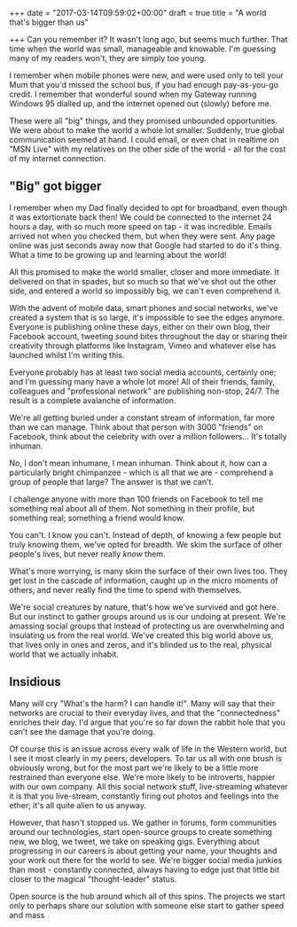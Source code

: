+++
date = "2017-03-14T09:59:02+00:00"
draft = true
title = "A world that's bigger than us"

+++
Can you remember it? It wasn't long ago, but seems much further. That time when the world was small, manageable and knowable. I'm guessing many of my readers won't, they are simply too young.

I remember when mobile phones were new, and were used only to tell your Mum that you'd missed the school bus, if you had enough pay-as-you-go credit. I remember that wonderful sound when my Gateway running Windows 95 dialled up, and the internet opened out (slowly) before me.

These were all "big" things, and they promised unbounded opportunities. We were about to make the world a whole lot smaller. Suddenly, true global communication seemed at hand. I could email, or even chat in realtime on "MSN Live" with my relatives on the other side of the world - all for the cost of my internet connection.

## "Big" got bigger

I remember when my Dad finally decided to opt for broadband, even though it was extortionate back then! We could be connected to the internet 24 hours a day, with so much more speed on tap - it was incredible. Emails arrived not when you checked them, but when they were sent. Any page online was just seconds away now that Google had started to do it's thing. What a time to be growing up and learning about the world!

All this promised to make the world smaller, closer and more immediate. It delivered on that in spades, but so much so that we've shot out the other side, and entered a world so impossibly big, we can't even comprehend it.

With the advent of mobile data, smart phones and social networks, we've created a system that is so large, it's impossible to see the edges anymore. Everyone is publishing online these days, either on their own blog, their Facebook account, tweeting sound bites throughout the day or sharing their creativity through platforms like Instagram, Vimeo and whatever else has launched whilst I'm writing this.

Everyone probably has at least two social media accounts, certainly one; and I'm guessing many have a whole lot more! All of their friends, family, colleagues and "professional network" are publishing non-stop, 24/7\. The result is a complete avalanche of information.

We're all getting buried under a constant stream of information, far more than we can manage. Think about that person with 3000 "friends" on Facebook, think about the celebrity with over a million followers... It's totally inhuman.

No, I don't mean inhumane, I mean inhuman. Think about it, how can a particularly bright chimpanzee - which is all that we are - comprehend a group of people that large? The answer is that we can't. 

I challenge anyone with more than 100 friends on Facebook to tell me something real about all of them. Not something in their profile, but something real; something a friend would know.

You can't. I know you can't. Instead of depth, of knowing a few people but truly knowing them, we've opted for breadth. We skim the surface of other people's lives, but never really *know* them.

What's more worrying, is many skim the surface of their own lives too. They get lost in the cascade of information, caught up in the micro moments of others, and never really find the time to spend with themselves.

We're social creatures by nature, that's how we've survived and got here. But our instinct to gather groups around us is our undoing at present. We're amassing social groups that instead of protecting us are overwhelming and insulating us from the real world. We've created this big world above us, that lives only in ones and zeros, and it's blinded us to the real, physical world that we actually inhabit.

## Insidious

Many will cry "What's the harm? I can handle it!". Many will say that their networks are crucial to their everyday lives, and that the "connectedness" enriches their day. I'd argue that you're so far down the rabbit hole that you can't see the damage that you're doing.

Of course this is an issue across every walk of life in the Western world, but I see it most clearly in my peers; developers. To tar us all with one brush is obviously wrong, but for the most part we're likely to be a little more restrained than everyone else. We're more likely to be introverts, happier with our own company. All this social network stuff, live-streaming whatever it is that you live-stream, constantly firing out photos and feelings into the ether; it's all quite alien to us anyway.

However, that hasn't stopped us. We gather in forums, form communities around our technologies, start open-source groups to create something new, we blog, we tweet, we take on speaking gigs. Everything about progressing in our careers is about getting your name, your thoughts and your work out there for the world to see. We're bigger social media junkies than most - constantly connected, always having to edge just that little bit closer to the magical "thought-leader" status.

Open source is the hub around which all of this spins. The projects we start only to perhaps share our solution with someone else start to gather speed and mass